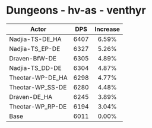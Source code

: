 # Dungeons - hv-as - venthyr
| Actor | DPS | Increase |
|---|:---:|:---:|
|Nadjia-TS-DE_HA|6407|6.59%|
|Nadjia-TS_EP-DE|6327|5.26%|
|Draven-BfW-DE|6305|4.89%|
|Nadjia-TS_DD-DE|6304|4.87%|
|Theotar-WP-DE_HA|6298|4.77%|
|Theotar-WP_SS-DE|6280|4.48%|
|Draven-DE_HA|6245|3.89%|
|Theotar-WP_RP-DE|6194|3.04%|
|Base|6011|0.00%|
